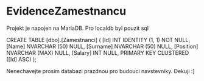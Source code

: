 # EvidenceZamestnancu


Projekt je napojen na MariaDB. 
Pro localdb byl pouzit sql

CREATE TABLE [dbo].[Zamestnanci] (
    [Id]       INT            IDENTITY (1, 1) NOT NULL,
    [Name]     NVARCHAR (50)  NULL,
    [Surname]  NVARCHAR (50)  NULL,
    [Position] NVARCHAR (MAX) NULL,
    [Salary]   INT            NULL, 
    PRIMARY KEY CLUSTERED ([Id] ASC)
);


Nenechavejte prosim databazi prazdnou pro budouci navstevniky. Dekuji :]
